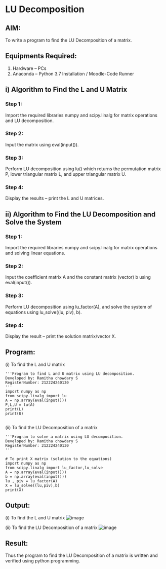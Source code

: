 # LU Decomposition 

## AIM:
To write a program to find the LU Decomposition of a matrix.

## Equipments Required:
1. Hardware – PCs
2. Anaconda – Python 3.7 Installation / Moodle-Code Runner

## i) Algorithm to Find the L and U Matrix
### Step 1:  
Import the required libraries numpy and scipy.linalg for matrix operations and LU decomposition.

### Step 2:  
Input the matrix using eval(input()).

### Step 3:  
Perform LU decomposition using lu() which returns the permutation matrix P, lower triangular matrix L, and upper triangular matrix U.

### Step 4:  
Display the results – print the L and U matrices.

## ii) Algorithm to Find the LU Decomposition and Solve the System
### Step 1:  
Import the required libraries numpy and scipy.linalg for matrix operations and solving linear equations.

### Step 2:  
Input the coefficient matrix A and the constant matrix (vector) b using eval(input()).

### Step 3:  
Perform LU decomposition using lu_factor(A), and solve the system of equations using lu_solve((lu, piv), b).

### Step 4:  
Display the result – print the solution matrix/vector X.

## Program:
(i) To find the L and U matrix
```
'''Program to find L and U matrix using LU decomposition.
Developed by: Ramitha chowdary S
RegisterNumber: 212224240130
'''
import numpy as np
from scipy.linalg import lu 
A = np.array(eval(input())) 
P,L,U = lu(A)
print(L)
print(U)


```
(ii) To find the LU Decomposition of a matrix
```
'''Program to solve a matrix using LU decomposition.
Developed by: Ramitha chowdary S
RegisterNumber: 212224240130
'''

# To print X matrix (solution to the equations)
import numpy as np
from scipy.linalg import lu_factor,lu_solve
A = np.array(eval(input()))
b = np.array(eval(input())) 
lu , piv = lu_factor(A)
X = lu_solve((lu,piv),b)
print(X)
```

## Output:
(i) To find the L and U matrix
![image](https://github.com/user-attachments/assets/3fbc2925-4a57-42d0-a915-27089297e11b)

(ii) To find the LU Decomposition of a matrix
![image](https://github.com/user-attachments/assets/0639e66e-4416-40a2-8b92-bab4080fe21a)

## Result:
Thus the program to find the LU Decomposition of a matrix is written and verified using python programming.


